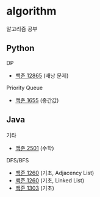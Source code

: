 # algorithm
알고리즘 공부

## Python
DP
- [백준 12865](https://github.com/k1g99/algorithm/blob/main/python/code/bj_12865.py) (배낭 문제)

Priority Queue
- [백준 1655](https://github.com/k1g99/algorithm/blob/main/python/code/bj_1655.py) (중간값)

## Java
기타
- [백준 2501](https://github.com/k1g99/algorithm/blob/main/java/code/bj_2501.java) (수학)

DFS/BFS
- [백준 1260](https://github.com/k1g99/algorithm/blob/main/java/code/bj_1260.java) (기초, Adjacency List)
- [백준 1260](https://github.com/k1g99/algorithm/blob/main/java/code/bj_1260_2.java) (기초, Linked List)
- [백준 1303](https://github.com/k1g99/algorithm/blob/main/java/code/bj_1303.java) (기초)